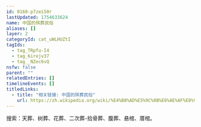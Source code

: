```yaml
---
id: 0160-p7zei50r
lastUpdated: 1754633624
name: 中国的殡葬民俗
aliases: []
layer: 2
categoryId: cat_uWLHUZtI
tagIds:
  - tag_TRpfu-I4
  - tag_6irejv37
  - tag__NZec6vQ
nsfw: false
parent: ""
relatedEntries: []
timelineEvents: []
titledLinks:
  - title: "相关链接: 中国的殡葬民俗"
    url: https://zh.wikipedia.org/wiki/%E4%B8%AD%E5%9C%8B%E6%AE%AF%E8%91%AC%E5%8F%B2
---
```


搜索：天葬、树葬、花葬、二次葬-拾骨葬、腹葬、悬棺、厝棺。